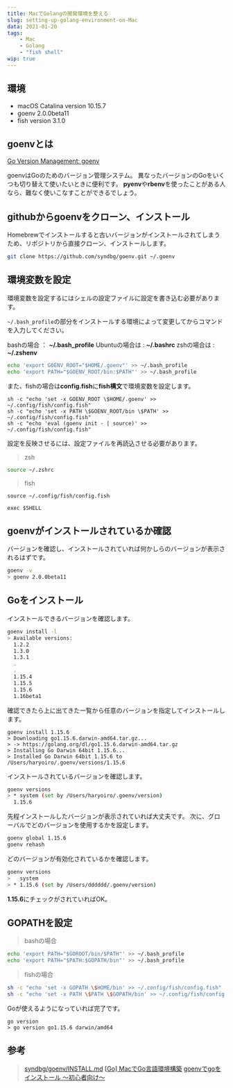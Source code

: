 ```yaml
---
title: MacでGolangの開発環境を整える
slug: setting-up-golang-environment-on-Mac
data: 2021-01-20
tags:
    - Mac
    - Golang
    - "fish shell"
wip: true
---
```


## 環境

- macOS Catalina version 10.15.7
- goenv 2.0.0beta11
- fish version 3.1.0

## goenvとは

[Go Version Management: goenv](https://github.com/syndbg/goenv)

goenvはGoのためのバージョン管理システム。
異なったバージョンのGoをいくつも切り替えて使いたいときに便利です。
**pyenv**や**rbenv**を使ったことがある人なら、難なく使いこなすことができるでしょう。

## githubからgoenvをクローン、インストール

Homebrewでインストールすると古いバージョンがインストールされてしまうため、リポジトリから直接クローン、インストールします。

```sh
git clone https://github.com/syndbg/goenv.git ~/.goenv
```

## 環境変数を設定

環境変数を設定するにはシェルの設定ファイルに設定を書き込む必要があります。

`~/.bash_profile`の部分をインストールする環境によって変更してからコマンドを入力してください。

bashの場合 ： **~/.bash_profile**
Ubuntuの場合は : **~/.bashrc**
zshの場合は : **~/.zshenv**

```sh
echo 'export GOENV_ROOT="$HOME/.goenv"' >> ~/.bash_profile
echo 'export PATH="$GOENV_ROOT/bin:$PATH"' >> ~/.bash_profile
```

また、fishの場合は**config.fish**に**fish構文**で環境変数を設定します。

```fish
sh -c "echo 'set -x GOENV_ROOT \$HOME/.goenv' >> ~/.config/fish/config.fish"
sh -c "echo 'set -x PATH \$GOENV_ROOT/bin \$PATH' >> ~/.config/fish/config.fish"
sh -c "echo 'eval (goenv init - | source)' >> ~/.config/fish/config.fish"
```

設定を反映させるには、設定ファイルを再読込させる必要があります。

> zsh
```sh
source ~/.zshrc
```

> fish
```fish
source ~/.config/fish/config.fish
```

```
exec $SHELL
```

## goenvがインストールされているか確認

バージョンを確認し、インストールされていれば何かしらのバージョンが表示されるはずです。

```sh
goenv -v
> goenv 2.0.0beta11
```

## Goをインストール

インストールできるバージョンを確認します。

```sh
goenv install -l
> Available versions:
  1.2.2
  1.3.0
  1.3.1
  .
  .
  1.15.4
  1.15.5
  1.15.6
  1.16beta1
```

確認できたら上に出てきた一覧から任意のバージョンを指定してインストールします。

```
goenv install 1.15.6
> Downloading go1.15.6.darwin-amd64.tar.gz...
> -> https://golang.org/dl/go1.15.6.darwin-amd64.tar.gz
> Installing Go Darwin 64bit 1.15.6...
> Installed Go Darwin 64bit 1.15.6 to /Users/haryoiro/.goenv/versions/1.15.6
```

インストールされているバージョンを確認します。

```sh
goenv versions
> * system (set by /Users/haryoiro/.goenv/version)
  1.15.6
```

先程インストールしたバージョンが表示されていれば大丈夫です。
次に、グローバルでどのバージョンを使用するかを設定します。

```sh
goenv global 1.15.6
goenv rehash
```

どのバージョンが有効化されているかを確認します。
```sh
goenv versions
>   system
> * 1.15.6 (set by /Users/dddddd/.goenv/version)
```

**1.15.6**にチェックがされていればOK。

## GOPATHを設定

> bashの場合
```sh
echo 'export PATH="$GOROOT/bin/$PATH"' >> ~/.bash_profile
echo 'export PATH="$PATH:$GOPATH/bin"' >> ~/.bash_profile
```

> fishの場合
```sh
sh -c "echo 'set -x GOPATH \$HOME/bin' >> ~/.config/fish/config.fish"
sh -c "echo 'set -x PATH \$PATH \$GOPATH/bin' >> ~/.config/fish/config.fish"
```

Goが使えるようになっていれば完了です。

```
go version
> go version go1.15.6 darwin/amd64
```


## 参考

> [syndbg/goenv/INSTALL.md](https://github.com/syndbg/goenv/blob/master/INSTALL.md)
> [[Go] MacでGo言語環境構築](https://qiita.com/koralle/items/7a16772ad1d2e2e34682)
> [goenvでgoをインストール 〜初心者向け〜](https://qiita.com/yut-kt/items/9f5ac1e788df61f64290)